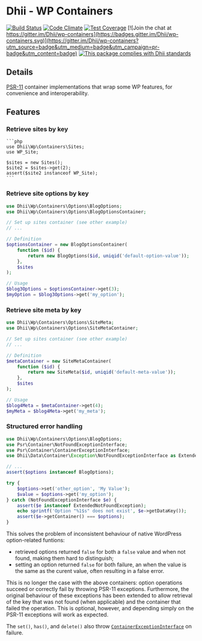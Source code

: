 # Dhii - WP Containers

[![Build Status](https://travis-ci.org/Dhii/wp-containers.svg?branch=develop)](https://travis-ci.org/Dhii/wp-containers)
[![Code Climate](https://codeclimate.com/github/Dhii/wp-containers/badges/gpa.svg)](https://codeclimate.com/github/Dhii/wp-containers)
[![Test Coverage](https://codeclimate.com/github/Dhii/wp-containers/badges/coverage.svg)](https://codeclimate.com/github/Dhii/wp-containers/coverage)
[![Join the chat at https://gitter.im/Dhii/wp-containers](https://badges.gitter.im/Dhii/wp-containers.svg)](https://gitter.im/Dhii/wp-containers?utm_source=badge&utm_medium=badge&utm_campaign=pr-badge&utm_content=badge)
[![This package complies with Dhii standards](https://img.shields.io/badge/Dhii-Compliant-green.svg?style=flat-square)][Dhii]

## Details
[PSR-11][] container implementations that wrap some WP features, for convenience and interoperability.

## Features
### Retrieve sites by key

    ```php
    use Dhii\Wp\Containers\Sites;
    use WP_Site;
  
    $sites = new Sites();
    $site2 = $sites->get(2);
    assert($site2 instanceof WP_Site);
    ```

### Retrieve site options by key

```php
use Dhii\Wp\Containers\Options\BlogOptions;
use Dhii\Wp\Containers\Options\BlogOptionsContainer;

// Set up sites container (see other example)
// ...

// Definition
$optionsContainer = new BlogOptionsContainer(
    function ($id) {
        return new BlogOptions($id, uniqid('default-option-value'));
    },
    $sites
);

// Usage
$blog3Options = $optionsContainer->get(3);
$myOption = $blog3Options->get('my_option');
```
    
### Retrieve site meta by key

```php
use Dhii\Wp\Containers\Options\SiteMeta;
use Dhii\Wp\Containers\Options\SiteMetaContainer;

// Set up sites container (see other example)
// ...

// Definition
$metaContainer = new SiteMetaContainer(
    function ($id) {
        return new SiteMeta($id, uniqid('default-meta-value'));
    },
    $sites
);

// Usage
$blog4Meta = $metaContainer->get(4);
$myMeta = $blog4Meta->get('my_meta');
```
    
### Structured error handling

```php
use Dhii\Wp\Containers\Options\BlogOptions;
use Psr\Container\NotFoundExceptionInterface;
use Psr\Container\ContainerExceptionInterface;
use Dhii\Data\Container\Exception\NotFoundExceptionInterface as ExtendedNotFoundException;

// ...
assert($options instanceof BlogOptions);

try {
    $options->set('other_option', 'My Value');
    $value = $options->get('my_option');
} catch (NotFoundExceptionInterface $e) {
    assert($e instanceof ExtendedNotFoundException);
    echo sprintf('Option "%1$s" does not exist', $e->getDataKey());
    assert($e->getContainer() === $options);
}
```

This solves the problem of inconsistent behaviour of native WordPress option-related funtions:

* retrieved options returned `false` for both a `false` value and when not found, making them hard to distinguish;
* setting an option returned `false` for both failure, an when the value is the same as the curent value, often
resulting in a false error.

This is no longer the case with the above containers: option operations succeed or correctly fail
by throwing PSR-11 exceptions. Furthermore, the original behaviour of these exceptions has been
extended to allow retrieval of the key that was not found (when applicable) and the container that failed
the operation. This is optional, however, and depending simply on the PSR-11 exceptions will work as expected.

The `set()`, `has()`, and `delete()` also throw [`ContainerExceptionInterface`][] on failure.

[Dhii]: https://github.com/Dhii/dhii
[PSR-11]: https://github.com/php-fig/fig-standards/blob/master/accepted/PSR-11-container.md
[`ContainerExceptionInterface`]: https://github.com/Dhii/data-container-interface/blob/develop/src/Exception/ContainerExceptionInterface.php#L14
